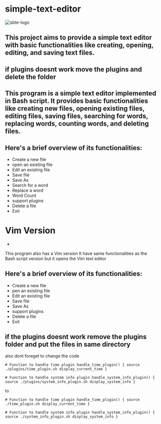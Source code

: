 # simple-text-editor
<img src="https://stuffbymax.github.io/ste-website/pictures/SBTE.png" alt="sbte-logo" > 

This project aims to provide a simple text editor with basic functionalities like creating, opening, editing, and saving text files.
-

if plugins doesnt work move the plugins and delete the folder
-

This program is a simple text editor implemented in Bash script. It provides basic functionalities like creating new files, opening existing files, editing files, saving files, searching for words, replacing words, counting words, and deleting files.
-
Here's a brief overview of its functionalities:
-
* Create a new file
* open an existing file
* Edit an existing file
* Save file
* Save As
* Search for a word
* Replace a word
* Word Count
* support plugins
* Delete a file
* Exit

# Vim Version
-
This program also has a Vim version It have same functionalities as the Bash script version but it opens the Vim text editor

Here's a brief overview of its functionalities:
-
* Create a new file
* pen an existing file
* Edit an existing file
* Save file
* Save As
* support plugins
* Delete a file
* Exit

## if the plugins doesnt work remove the plugins folder and put the files in same directory

also dont foreget to change the code 

`# Function to handle time plugin
handle_time_plugin() {
    source ./plugins/time_plugin.sh
    display_current_time
}`

`# Function to handle system info plugin
handle_system_info_plugin() {
    source ./plugins/system_info_plugin.sh
    display_system_info
}`

to

`# Function to handle time plugin
handle_time_plugin() {
    source ./time_plugin.sh
    display_current_time
}`

`# Function to handle system info plugin
handle_system_info_plugin() {
    source ./system_info_plugin.sh
    display_system_info
}
`
